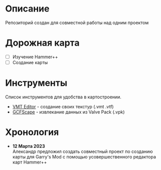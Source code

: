# Описание
Репозиторий создан для совместной работы над одним проектом
# Дорожная карта
- [ ] Изучение Hammer++
- [ ] Создание карты
# Инструменты
Список инструментов для удобства в картостроении. <br>
- [VMT Editor](github.com/Dima-369/VMT-Editor/releases/tag/v1.3.12) - создание своих текстур (.vmt .vtf)
- [GCFScape](gamebanana.com/tools/26) - извлекание данных из Valve Pack (.vpk)
# Хронология
- **12 Марта 2023**<br>
Александр предложил создать совместный проект по созданию карты для Garry's Mod с помощью усовершественного редактора карт Hammer++ 
